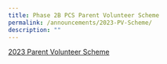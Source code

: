 ```yaml
---
title: Phase 2B PCS Parent Volunteer Scheme
permalink: /announcements/2023-PV-Scheme/
description: ""
---
```

[2023 Parent Volunteer Scheme](/files/Poi%20Ching%20School%20Parent%20Volunteer%20Scheme%202023%20Details.pdf)